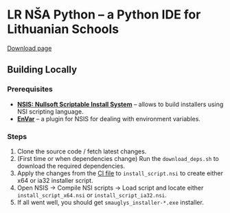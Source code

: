 # LR NŠA Python – a Python IDE for Lithuanian Schools

[Download page](https://github.com/vakaras/smauglys/releases/)

## Building Locally

### Prerequisites

* [**NSIS: Nullsoft Scriptable Install System**](https://nsis.sourceforge.io/Download) – allows to build installers using NSI scripting language.
* [**EnVar**](https://nsis.sourceforge.io/EnVar_plug-in) – a plugin for NSIS for dealing with environment variables.

### Steps

1. Clone the source code / fetch latest changes.
2. (First time or when dependencies change) Run the `download_deps.sh` to
   download the required dependencies.
3. Apply the changes from the [CI file](.github/workflows/windows.yml) to
   `install_script.nsi` to create either x64 or ia32 installer script.
4. Open NSIS → Compile NSI scripts → Load script and locate either
   `install_script_x64.nsi` or `install_script_ia32.nsi`.
5. If all went well, you should get `smauglys_installer-*.exe` installer.
